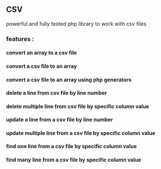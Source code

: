 ## CSV

powerful and fully tested php library to work with csv files

### features :
#### convert an array to a csv file
#### convert a csv file to an array
#### convert a csv file to an array using php generators
#### delete a line from csv file by line number
#### delete multiple line from csv file by specific column value
#### update a line from a csv file by line number
#### update multiple line from a csv file by specific column value
#### find one line from a csv file by specific column value
#### find many line from a csv file by specific column value
